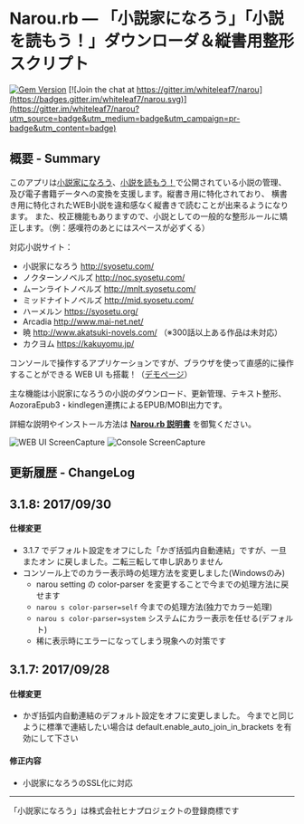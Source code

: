 Narou.rb ― 「小説家になろう」「小説を読もう！」ダウンローダ＆縦書用整形スクリプト
============================================================

[![Gem Version](https://badge.fury.io/rb/narou.svg)](http://badge.fury.io/rb/narou)
[![Join the chat at https://gitter.im/whiteleaf7/narou](https://badges.gitter.im/whiteleaf7/narou.svg)](https://gitter.im/whiteleaf7/narou?utm_source=badge&utm_medium=badge&utm_campaign=pr-badge&utm_content=badge)

概要 - Summary
--------------
このアプリは[小説家になろう](http://syosetu.com/)、[小説を読もう！](http://yomou.syosetu.com/)で公開されている小説の管理、
及び電子書籍データへの変換を支援します。縦書き用に特化されており、
横書き用に特化されたWEB小説を違和感なく縦書きで読むことが出来るようになります。
また、校正機能もありますので、小説としての一般的な整形ルールに矯正します。（例：感嘆符のあとにはスペースが必ずくる）

対応小説サイト：
+ 小説家になろう http://syosetu.com/
+ ノクターンノベルズ http://noc.syosetu.com/
+ ムーンライトノベルズ http://mnlt.syosetu.com/
+ ミッドナイトノベルズ http://mid.syosetu.com/
+ ハーメルン https://syosetu.org/
+ Arcadia http://www.mai-net.net/
+ 暁 http://www.akatsuki-novels.com/ （※300話以上ある作品は未対応）
+ カクヨム https://kakuyomu.jp/

コンソールで操作するアプリケーションですが、ブラウザを使って直感的に操作することができる WEB UI も搭載！（[デモページ](http://whiteleaf7.github.io/narou/demo/)）

主な機能は小説家になろうの小説のダウンロード、更新管理、テキスト整形、AozoraEpub3・kindlegen連携によるEPUB/MOBI出力です。

詳細な説明やインストール方法は **[Narou.rb 説明書](https://github.com/whiteleaf7/narou/wiki)** を御覧ください。

![WEB UI ScreenCapture](https://raw.github.com/wiki/whiteleaf7/narou/images/webui_cap.png)
![Console ScreenCapture](https://raw.github.com/wiki/whiteleaf7/narou/images/narou_cap.gif)

更新履歴 - ChangeLog
--------------------

3.1.8: 2017/09/30
------------------
#### 仕様変更
- 3.1.7 でデフォルト設定をオフにした「かぎ括弧内自動連結」ですが、一旦またオン
  に戻しました。二転三転して申し訳ありません
- コンソール上でのカラー表示時の処理方法を変更しました(Windowsのみ)
  + narou setting の color-parser を変更することで今までの処理方法に戻せます
  + `narou s color-parser=self` 今までの処理方法(独力でカラー処理)
  + `narou s color-parser=system` システムにカラー表示を任せる(デフォルト)
  + 稀に表示時にエラーになってしまう現象への対策です


3.1.7: 2017/09/28
------------------
#### 仕様変更
- かぎ括弧内自動連結のデフォルト設定をオフに変更しました。
  今までと同じように標準で連結したい場合は default.enable_auto_join_in_brackets
  を有効にして下さい

#### 修正内容
- 小説家になろうのSSL化に対応

----

「小説家になろう」は株式会社ヒナプロジェクトの登録商標です
